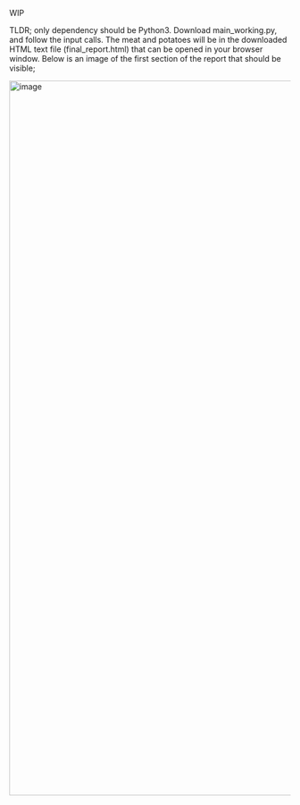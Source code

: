 WIP

TLDR; only dependency should be Python3. Download main_working.py, and follow the input calls. 
The meat and potatoes will be in the downloaded HTML text file (final_report.html) that can be opened in your browser window.
Below is an image of the first section of the report that should be visible;

<img width="1280" alt="image" src="https://github.com/user-attachments/assets/855dc29d-84c8-4785-b92a-199f6a5119b7" />
